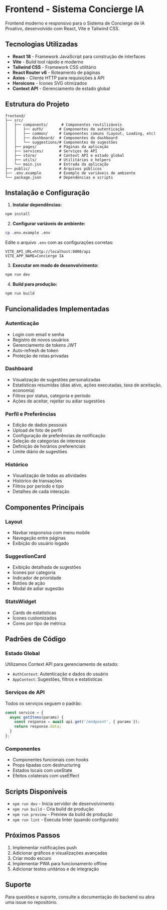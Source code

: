 # Frontend - Sistema Concierge IA

Frontend moderno e responsivo para o Sistema de Concierge de IA Proativo, desenvolvido com React, Vite e Tailwind CSS.

## Tecnologias Utilizadas

- **React 18** - Framework JavaScript para construção de interfaces
- **Vite** - Build tool rápido e moderno
- **Tailwind CSS** - Framework CSS utilitário
- **React Router v6** - Roteamento de páginas
- **Axios** - Cliente HTTP para requisições à API
- **Heroicons** - Ícones SVG otimizados
- **Context API** - Gerenciamento de estado global

## Estrutura do Projeto

```
frontend/
├── src/
│   ├── components/      # Componentes reutilizáveis
│   │   ├── auth/       # Componentes de autenticação
│   │   ├── common/     # Componentes comuns (Layout, Loading, etc)
│   │   ├── dashboard/  # Componentes do dashboard
│   │   └── suggestions/# Componentes de sugestões
│   ├── pages/          # Páginas da aplicação
│   ├── services/       # Serviços de API
│   ├── store/          # Context API e estado global
│   ├── utils/          # Utilitários e helpers
│   └── main.jsx        # Entrada da aplicação
├── public/             # Arquivos públicos
├── .env.example        # Exemplo de variáveis de ambiente
└── package.json        # Dependências e scripts
```

## Instalação e Configuração

1. **Instalar dependências:**
```bash
npm install
```

2. **Configurar variáveis de ambiente:**
```bash
cp .env.example .env
```

Edite o arquivo `.env` com as configurações corretas:
```
VITE_API_URL=http://localhost:8000/api
VITE_APP_NAME=Concierge IA
```

3. **Executar em modo de desenvolvimento:**
```bash
npm run dev
```

4. **Build para produção:**
```bash
npm run build
```

## Funcionalidades Implementadas

### Autenticação
- Login com email e senha
- Registro de novos usuários
- Gerenciamento de tokens JWT
- Auto-refresh de token
- Proteção de rotas privadas

### Dashboard
- Visualização de sugestões personalizadas
- Estatísticas resumidas (dias ativo, ações executadas, taxa de aceitação, economia)
- Filtros por status, categoria e período
- Ações de aceitar, rejeitar ou adiar sugestões

### Perfil e Preferências
- Edição de dados pessoais
- Upload de foto de perfil
- Configuração de preferências de notificação
- Seleção de categorias de interesse
- Definição de horários preferenciais
- Limite diário de sugestões

### Histórico
- Visualização de todas as atividades
- Histórico de transações
- Filtros por período e tipo
- Detalhes de cada interação

## Componentes Principais

### Layout
- Navbar responsiva com menu mobile
- Navegação entre páginas
- Exibição do usuário logado

### SuggestionCard
- Exibição detalhada de sugestões
- Ícones por categoria
- Indicador de prioridade
- Botões de ação
- Modal de adiar sugestão

### StatsWidget
- Cards de estatísticas
- Ícones customizados
- Cores por tipo de métrica

## Padrões de Código

### Estado Global
Utilizamos Context API para gerenciamento de estado:
- `AuthContext`: Autenticação e dados do usuário
- `AppContext`: Sugestões, filtros e estatísticas

### Serviços de API
Todos os serviços seguem o padrão:
```javascript
const service = {
  async getItems(params) {
    const response = await api.get('/endpoint', { params });
    return response.data;
  }
};
```

### Componentes
- Componentes funcionais com hooks
- Props tipadas com destructuring
- Estados locais com useState
- Efeitos colaterais com useEffect

## Scripts Disponíveis

- `npm run dev` - Inicia servidor de desenvolvimento
- `npm run build` - Cria build de produção
- `npm run preview` - Preview da build de produção
- `npm run lint` - Executa linter (quando configurado)

## Próximos Passos

1. Implementar notificações push
2. Adicionar gráficos e visualizações avançadas
3. Criar modo escuro
4. Implementar PWA para funcionamento offline
5. Adicionar testes unitários e de integração

## Suporte

Para questões e suporte, consulte a documentação do backend ou abra uma issue no repositório.
